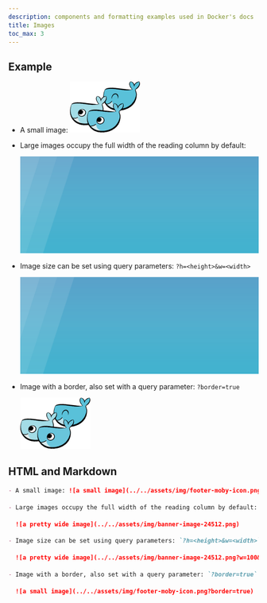 ```yaml
---
description: components and formatting examples used in Docker's docs
title: Images
toc_max: 3
---
```


## Example

- A small image: ![a small image](../../assets/img/footer-moby-icon.png)

- Large images occupy the full width of the reading column by default:

  ![a pretty wide image](../../assets/img/banner-image-24512.png)

- Image size can be set using query parameters: `?h=<height>&w=<width>`

  ![a pretty wide image](../../assets/img/banner-image-24512.png?w=100&h=50)

- Image with a border, also set with a query parameter: `?border=true`

  ![a small image](../../assets/img/footer-moby-icon.png?border=true)


## HTML and Markdown

```markdown
- A small image: ![a small image](../../assets/img/footer-moby-icon.png)

- Large images occupy the full width of the reading column by default:

  ![a pretty wide image](../../assets/img/banner-image-24512.png)

- Image size can be set using query parameters: `?h=<height>&w=<width>`

  ![a pretty wide image](../../assets/img/banner-image-24512.png?w=100&h=50)

- Image with a border, also set with a query parameter: `?border=true`

  ![a small image](../../assets/img/footer-moby-icon.png?border=true)
```
